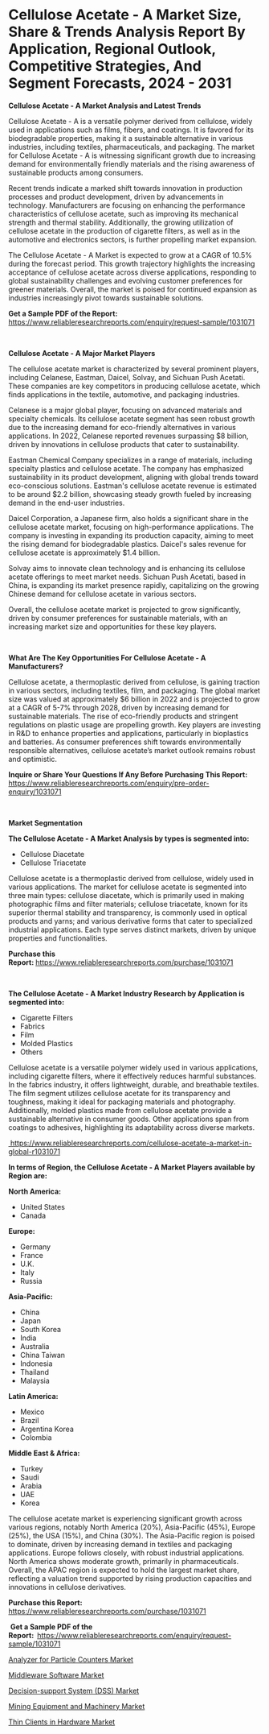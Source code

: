 <p><h1>Cellulose Acetate - A Market Size, Share & Trends Analysis Report By Application, Regional Outlook, Competitive Strategies, And Segment Forecasts, 2024 - 2031</h1></p><p><strong>Cellulose Acetate - A Market Analysis and Latest Trends</strong></p>
<p><p>Cellulose Acetate - A is a versatile polymer derived from cellulose, widely used in applications such as films, fibers, and coatings. It is favored for its biodegradable properties, making it a sustainable alternative in various industries, including textiles, pharmaceuticals, and packaging. The market for Cellulose Acetate - A is witnessing significant growth due to increasing demand for environmentally friendly materials and the rising awareness of sustainable products among consumers.</p><p>Recent trends indicate a marked shift towards innovation in production processes and product development, driven by advancements in technology. Manufacturers are focusing on enhancing the performance characteristics of cellulose acetate, such as improving its mechanical strength and thermal stability. Additionally, the growing utilization of cellulose acetate in the production of cigarette filters, as well as in the automotive and electronics sectors, is further propelling market expansion.</p><p>The Cellulose Acetate - A Market is expected to grow at a CAGR of 10.5% during the forecast period. This growth trajectory highlights the increasing acceptance of cellulose acetate across diverse applications, responding to global sustainability challenges and evolving customer preferences for greener materials. Overall, the market is poised for continued expansion as industries increasingly pivot towards sustainable solutions.</p></p>
<p><strong>Get a Sample PDF of the Report:&nbsp;</strong> <a href="https://www.reliableresearchreports.com/enquiry/request-sample/1031071?utm_campaign=117&utm_medium=2&utm_source=Github&utm_content=ia&utm_term=03122024&utm_id=cellulose-acetate-a">https://www.reliableresearchreports.com/enquiry/request-sample/1031071</a></p>
<p>&nbsp;</p>
<p><strong>Cellulose Acetate - A Major Market Players</strong></p>
<p><p>The cellulose acetate market is characterized by several prominent players, including Celanese, Eastman, Daicel, Solvay, and Sichuan Push Acetati. These companies are key competitors in producing cellulose acetate, which finds applications in the textile, automotive, and packaging industries.</p><p>Celanese is a major global player, focusing on advanced materials and specialty chemicals. Its cellulose acetate segment has seen robust growth due to the increasing demand for eco-friendly alternatives in various applications. In 2022, Celanese reported revenues surpassing $8 billion, driven by innovations in cellulose products that cater to sustainability.</p><p>Eastman Chemical Company specializes in a range of materials, including specialty plastics and cellulose acetate. The company has emphasized sustainability in its product development, aligning with global trends toward eco-conscious solutions. Eastman's cellulose acetate revenue is estimated to be around $2.2 billion, showcasing steady growth fueled by increasing demand in the end-user industries.</p><p>Daicel Corporation, a Japanese firm, also holds a significant share in the cellulose acetate market, focusing on high-performance applications. The company is investing in expanding its production capacity, aiming to meet the rising demand for biodegradable plastics. Daicel's sales revenue for cellulose acetate is approximately $1.4 billion.</p><p>Solvay aims to innovate clean technology and is enhancing its cellulose acetate offerings to meet market needs. Sichuan Push Acetati, based in China, is expanding its market presence rapidly, capitalizing on the growing Chinese demand for cellulose acetate in various sectors. </p><p>Overall, the cellulose acetate market is projected to grow significantly, driven by consumer preferences for sustainable materials, with an increasing market size and opportunities for these key players.</p></p>
<p>&nbsp;</p>
<p><strong>What Are The Key Opportunities For Cellulose Acetate - A Manufacturers?</strong></p>
<p><p>Cellulose acetate, a thermoplastic derived from cellulose, is gaining traction in various sectors, including textiles, film, and packaging. The global market size was valued at approximately $6 billion in 2022 and is projected to grow at a CAGR of 5-7% through 2028, driven by increasing demand for sustainable materials. The rise of eco-friendly products and stringent regulations on plastic usage are propelling growth. Key players are investing in R&D to enhance properties and applications, particularly in bioplastics and batteries. As consumer preferences shift towards environmentally responsible alternatives, cellulose acetate’s market outlook remains robust and optimistic.</p></p>
<p><strong>Inquire or Share Your Questions If Any Before Purchasing This Report:</strong> <a href="https://www.reliableresearchreports.com/enquiry/pre-order-enquiry/1031071?utm_campaign=117&utm_medium=2&utm_source=Github&utm_content=ia&utm_term=03122024&utm_id=cellulose-acetate-a">https://www.reliableresearchreports.com/enquiry/pre-order-enquiry/1031071</a></p>
<p>&nbsp;</p>
<p><strong>Market Segmentation</strong></p>
<p><strong>The Cellulose Acetate - A Market Analysis by types is segmented into:</strong></p>
<p><ul><li>Cellulose Diacetate</li><li>Cellulose Triacetate</li></ul></p>
<p><p>Cellulose acetate is a thermoplastic derived from cellulose, widely used in various applications. The market for cellulose acetate is segmented into three main types: cellulose diacetate, which is primarily used in making photographic films and filter materials; cellulose triacetate, known for its superior thermal stability and transparency, is commonly used in optical products and yarns; and various derivative forms that cater to specialized industrial applications. Each type serves distinct markets, driven by unique properties and functionalities.</p></p>
<p><strong>Purchase this Report:&nbsp;</strong><a href="https://www.reliableresearchreports.com/purchase/1031071?utm_campaign=117&utm_medium=2&utm_source=Github&utm_content=ia&utm_term=03122024&utm_id=cellulose-acetate-a">https://www.reliableresearchreports.com/purchase/1031071</a></p>
<p>&nbsp;</p>
<p><strong>The Cellulose Acetate - A Market Industry Research by Application is segmented into:</strong></p>
<p><ul><li>Cigarette Filters</li><li>Fabrics</li><li>Film</li><li>Molded Plastics</li><li>Others</li></ul></p>
<p><p>Cellulose acetate is a versatile polymer widely used in various applications, including cigarette filters, where it effectively reduces harmful substances. In the fabrics industry, it offers lightweight, durable, and breathable textiles. The film segment utilizes cellulose acetate for its transparency and toughness, making it ideal for packaging materials and photography. Additionally, molded plastics made from cellulose acetate provide a sustainable alternative in consumer goods. Other applications span from coatings to adhesives, highlighting its adaptability across diverse markets.</p></p>
<p><a href="https://www.reliableresearchreports.com/cellulose-acetate-a-market-in-global-r1031071?utm_campaign=117&utm_medium=2&utm_source=Github&utm_content=ia&utm_term=03122024&utm_id=cellulose-acetate-a">&nbsp;https://www.reliableresearchreports.com/cellulose-acetate-a-market-in-global-r1031071</a></p>
<p><strong>In terms of Region, the Cellulose Acetate - A Market Players available by Region are:</strong></p>
<p>
    <p> <strong> North America: </strong>
        <ul>
            <li>United States</li>
            <li>Canada</li>
        </ul>
        </p> 
    <p> <strong> Europe: </strong>
        <ul>
            <li>Germany</li>
            <li>France</li>
            <li>U.K.</li>
            <li>Italy</li>
            <li>Russia</li>
        </ul>
        </p> 
    <p> <strong> Asia-Pacific: </strong>
        <ul>
            <li>China</li>
            <li>Japan</li>
            <li>South Korea</li>
            <li>India</li>
            <li>Australia</li>
            <li>China Taiwan</li>
            <li>Indonesia</li>
            <li>Thailand</li>
            <li>Malaysia</li>
        </ul>
        </p> 
    <p> <strong> Latin America: </strong>
        <ul>
            <li>Mexico</li>
            <li>Brazil</li>
            <li>Argentina Korea</li>
            <li>Colombia</li>
        </ul>
        </p> 
    <p> <strong> Middle East & Africa: </strong>
        <ul>
            <li>Turkey</li>
            <li>Saudi</li>
            <li>Arabia</li>
            <li>UAE</li>
            <li>Korea</li>
        </ul>
    </p>
    </p>
<p><p>The cellulose acetate market is experiencing significant growth across various regions, notably North America (20%), Asia-Pacific (45%), Europe (25%), the USA (15%), and China (30%). The Asia-Pacific region is poised to dominate, driven by increasing demand in textiles and packaging applications. Europe follows closely, with robust industrial applications. North America shows moderate growth, primarily in pharmaceuticals. Overall, the APAC region is expected to hold the largest market share, reflecting a valuation trend supported by rising production capacities and innovations in cellulose derivatives.</p></p>
<p><strong>Purchase this Report: </strong><a href="https://www.reliableresearchreports.com/purchase/1031071?utm_campaign=117&utm_medium=2&utm_source=Github&utm_content=ia&utm_term=03122024&utm_id=cellulose-acetate-a">https://www.reliableresearchreports.com/purchase/1031071</a></p>
<p>&nbsp;<strong>Get a Sample PDF of the Report:&nbsp;&nbsp;</strong><a href="https://www.reliableresearchreports.com/enquiry/request-sample/1031071?utm_campaign=117&utm_medium=2&utm_source=Github&utm_content=ia&utm_term=03122024&utm_id=cellulose-acetate-a">https://www.reliableresearchreports.com/enquiry/request-sample/1031071</a></p>
<p><strong></strong></p>
<p><p><a href="https://github.com/HobertDavis43/Market-Research-Report-List-1/blob/main/analyzer-for-particle-counters-market.md?utm_campaign=117&utm_medium=2&utm_source=Github&utm_content=ia&utm_term=03122024&utm_id=cellulose-acetate-a">Analyzer for Particle Counters Market</a></p><p><a href="https://www.linkedin.com/pulse/regional-development-deployment-revenue-growth-middleware-awnxc?utm_campaign=117&utm_medium=2&utm_source=Github&utm_content=ia&utm_term=03122024&utm_id=cellulose-acetate-a">Middleware Software Market</a></p><p><a href="https://issuu.com/reportprime-2/docs/decision-support-system-dss-market-size-2030.pptx?utm_campaign=117&utm_medium=2&utm_source=Github&utm_content=ia&utm_term=03122024&utm_id=cellulose-acetate-a">Decision-support System (DSS) Market</a></p><p><a href="https://www.linkedin.com/pulse/revenue-insights-growth-forecast-mining-equipment-machinery-c8i3f?utm_campaign=117&utm_medium=2&utm_source=Github&utm_content=ia&utm_term=03122024&utm_id=cellulose-acetate-a">Mining Equipment and Machinery Market</a></p><p><a href="https://github.com/AshikRahman991/Market-Research-Report-List-1/blob/main/thin-clients-in-hardware-market.md?utm_campaign=117&utm_medium=2&utm_source=Github&utm_content=ia&utm_term=03122024&utm_id=cellulose-acetate-a">Thin Clients in Hardware Market</a></p></p>